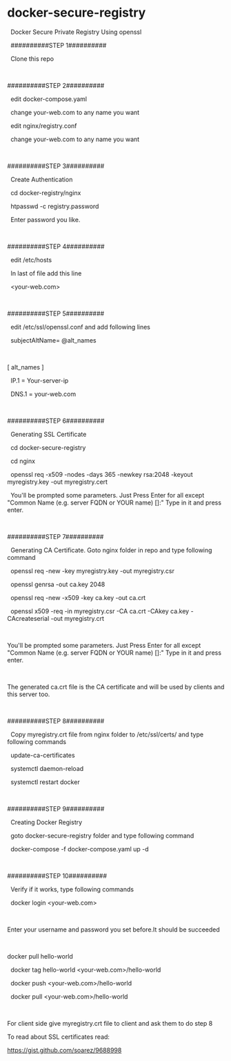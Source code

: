 # docker-secure-registry


&nbsp;
Docker Secure Private Registry Using openssl


&nbsp;
##########STEP 1##########


&nbsp;
Clone this repo



&nbsp;

##########STEP 2##########


&nbsp;
edit docker-compose.yaml


&nbsp;
  change your-web.com to any name you want


&nbsp;
edit nginx/registry.conf


&nbsp;
  change your-web.com to any name you want


&nbsp;

##########STEP 3##########


&nbsp;
Create Authentication


&nbsp;
  cd docker-registry/nginx


&nbsp;
  htpasswd -c registry.password <username>


&nbsp;
Enter password you like.


&nbsp;

##########STEP 4##########


&nbsp;
edit /etc/hosts


&nbsp;
  In last of file add this line


&nbsp;
  <your-server-ip> <your-web.com>


&nbsp;

##########STEP 5##########


&nbsp;
edit /etc/ssl/openssl.conf and add following lines


&nbsp;
  subjectAltName= @alt_names


&nbsp;
  
  [ alt_names ]


&nbsp;
  IP.1 = Your-server-ip


&nbsp;
  DNS.1 = your-web.com


&nbsp;

##########STEP 6##########


&nbsp;
Generating SSL Certificate


&nbsp;
  cd docker-secure-registry


&nbsp;
  cd nginx


&nbsp;
  openssl req -x509 -nodes -days 365 -newkey rsa:2048 -keyout myregistry.key -out myregistry.cert


&nbsp;
 You'll be prompted some parameters. Just Press Enter for all except "Common Name (e.g. server FQDN or YOUR name) []:"
 Type <your-server-ip> in it and press enter.


&nbsp;
 
##########STEP 7##########


&nbsp;
Generating CA Certificate. Goto nginx folder in repo and type following command


&nbsp;
  openssl req -new -key myregistry.key -out myregistry.csr


&nbsp;
  openssl genrsa -out ca.key 2048


&nbsp;
  openssl req -new -x509 -key ca.key -out ca.crt


&nbsp;
  openssl x509 -req -in myregistry.csr -CA ca.crt -CAkey ca.key -CAcreateserial -out myregistry.crt


&nbsp;
  
You'll be prompted some parameters. Just Press Enter for all except "Common Name (e.g. server FQDN or YOUR name) []:"
Type <your-server-ip> in it and press enter.
   

&nbsp;

The generated ca.crt file is the CA certificate and will be used by clients and this server too.


&nbsp;

##########STEP 8##########


&nbsp;
Copy myregistry.crt file from nginx folder to /etc/ssl/certs/ and type following commands


&nbsp;
  update-ca-certificates


&nbsp;
  systemctl daemon-reload


&nbsp;
  systemctl restart docker


&nbsp;

##########STEP 9##########


&nbsp;
Creating Docker Registry


&nbsp;
  goto docker-secure-registry folder and type following command


&nbsp;
  docker-compose -f docker-compose.yaml up -d


&nbsp;
  
##########STEP 10##########


&nbsp;
Verify if it works, type following commands


&nbsp;
  docker login <your-web.com>


&nbsp;
    
   Enter your username and password you set before.It should be succeeded
  

&nbsp;

  docker pull hello-world


&nbsp;
  docker tag hello-world <your-web.com>/hello-world


&nbsp;
  docker push <your-web.com>/hello-world


&nbsp;
  docker pull <your-web.com>/hello-world


&nbsp;

For client side give myregistry.crt file to client and ask them to do step 8
&nbsp;

To read about SSL certificates read:
&nbsp;

https://gist.github.com/soarez/9688998

